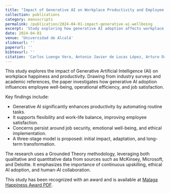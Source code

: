 ```yaml
---
title: "Impact of Generative AI on Workplace Productivity and Employee Well-being"
collection: publications
category: manuscripts
permalink: /publication/2024-04-01-impact-generative-ai-wellbeing
excerpt: 'Study exploring how generative AI adoption affects workplace happiness, productivity, and the strategic implications for organizations.'
date: 2024-04-01
venue: 'Universidad de Alcalá'
slidesurl: ''
paperurl: ''
bibtexurl: ''
citation: 'Carlos Luengo Vera, Antonio Javier de Lucas López, Arturo Orea Rocha, María Teresa del Val Núñez. (2024). "Impact of Generative AI on Workplace Productivity and Employee Well-being." <i>Universidad de Alcalá</i>.'
---
```


This study explores the impact of Generative Artificial Intelligence (AI) on workplace happiness and productivity. Drawing from industry surveys and academic references, the paper investigates how generative AI adoption influences employee well-being, operational efficiency, and job satisfaction.

Key findings include:
- Generative AI significantly enhances productivity by automating routine tasks.
- It supports flexibility and work-life balance, improving employee satisfaction.
- Concerns persist around job security, emotional well-being, and ethical implementation.
- A three-stage model is proposed: initial impact, adaptation, and long-term transformation.

The research uses a Grounded Theory methodology, leveraging both qualitative and quantitative data from sources such as McKinsey, Microsoft, and Deloitte. It emphasizes the importance of continuous upskilling, ethical AI adoption, and human-AI collaboration.

This study has been recognized with an award and is available at [Malaga Happiness Award PDF](../files/202412_HappinessMalaga.pdf).